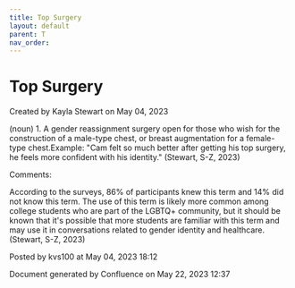 ```yaml
---
title: Top Surgery
layout: default
parent: T
nav_order:
---
```


# Top Surgery

Created by  Kayla Stewart on May 04, 2023

(noun) 1. A gender reassignment surgery open for those who wish for the construction of a male-type chest, or breast augmentation for a female-type chest.Example: &quot;Cam felt so much better after getting his top surgery, he feels more confident with his identity.&quot; (Stewart, S-Z, 2023) 

Comments:

According to the surveys, 86% of participants knew this term and 14% did not know this term. The use of this term is likely more common among college students who are part of the LGBTQ+ community, but it should be known that it's possible that more students are familiar with this term and may use it in conversations related to gender identity and healthcare. (Stewart, S-Z, 2023) 

Posted by kvs100 at May 04, 2023 18:12

Document generated by Confluence on May 22, 2023 12:37


